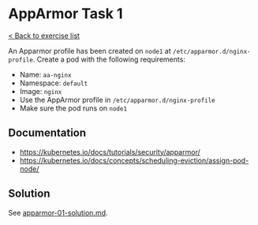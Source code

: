 # AppArmor Task 1

[< Back to exercise list](../README.md)

An Apparmor profile has been created on `node1` at
`/etc/apparmor.d/nginx-profile`. Create a pod with the following requirements:

* Name: `aa-nginx`
* Namespace: `default`
* Image: `nginx`
* Use the AppArmor profile in `/etc/apparmor.d/nginx-profile`
* Make sure the pod runs on `node1`

## Documentation

* https://kubernetes.io/docs/tutorials/security/apparmor/
* https://kubernetes.io/docs/concepts/scheduling-eviction/assign-pod-node/

## Solution

See [apparmor-01-solution.md](./apparmor-01-solution.md).
